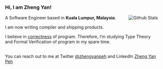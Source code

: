 ### Hi, I am Zheng Yan!

<img align="right" src="https://github-readme-stats.vercel.app/api/top-langs/?username=zypeh&hide=javascript,html,css,vue,typescript,emacs%20lisp,go&layout=compact&langs_count=10" alt="Github Stats" />

A Software Engineer based in **Kuala Lumpur, Malaysia**.

I am now writing compiler and shipping products.

I believe in [correctness](https://en.wikipedia.org/wiki/Correctness_(computer_science)) of program. Therefore, I’m studying Type Theory and Formal Verification of program in my spare time.
<br></br>

You can reach out to me at Twitter [@zhengyanpeh](https://twitter.com/ZhengyanPeh) and LinkedIn [Zheng Yan Peh](https://www.linkedin.com/in/zheng-yan-peh-947a7a117/)
